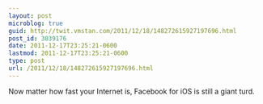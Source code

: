 ```yaml
---
layout: post
microblog: true
guid: http://twit.vmstan.com/2011/12/18/148272615927197696.html
post_id: 3039176
date: 2011-12-17T23:25:21-0600
lastmod: 2011-12-17T23:25:21-0600
type: post
url: /2011/12/18/148272615927197696.html
---
```

Now matter how fast your Internet is, Facebook for iOS is still a giant turd.
